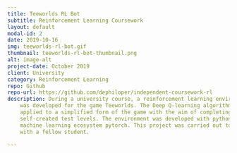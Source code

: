 ```yaml
---
title: Teeworlds RL Bot
subtitle: Reinforcement Learning Coursework
layout: default
modal-id: 2
date: 2019-10-16
img: teeworlds-rl-bot.gif
thumbnail: teeworlds-rl-bot-thumbnail.png
alt: image-alt
project-date: October 2019
client: University
category: Reinforcement Learning
repo: Github
repo-url: https://github.com/dephiloper/independent-coursework-rl
description: During a university course, a reinforcement learning environment
    was developed for the game Teeworlds. The Deep Q-learning algorithm was
    applied to a simplified form of the game with the aim of completing several
    self-created test levels. The environment was developed with python and the
    machine learning ecosystem pytorch. This project was carried out together
    with a fellow student.

---
```

